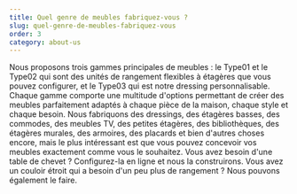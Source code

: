 ```yaml
---
title: Quel genre de meubles fabriquez-vous ?
slug: quel-genre-de-meubles-fabriquez-vous
order: 3
category: about-us
---
```


Nous proposons trois gammes principales de meubles : le Type01 et le Type02 qui sont des unités de rangement flexibles à étagères que vous pouvez configurer, et le Type03 qui est notre dressing personnalisable. Chaque gamme comporte une multitude d'options permettant de créer des meubles parfaitement adaptés à chaque pièce de la maison, chaque style et chaque besoin. Nous fabriquons des dressings, des étagères basses, des commodes, des meubles TV, des petites étagères, des bibliothèques, des étagères murales, des armoires, des placards et bien d'autres choses encore, mais le plus intéressant est que vous pouvez concevoir vos meubles exactement comme vous le souhaitez. Vous avez besoin d'une table de chevet ? Configurez-la en ligne et nous la construirons. Vous avez un couloir étroit qui a besoin d'un peu plus de rangement ? Nous pouvons également le faire.
